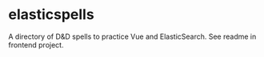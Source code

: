 # elasticspells
A directory of D&amp;D spells to practice Vue and ElasticSearch. See readme in frontend project.
